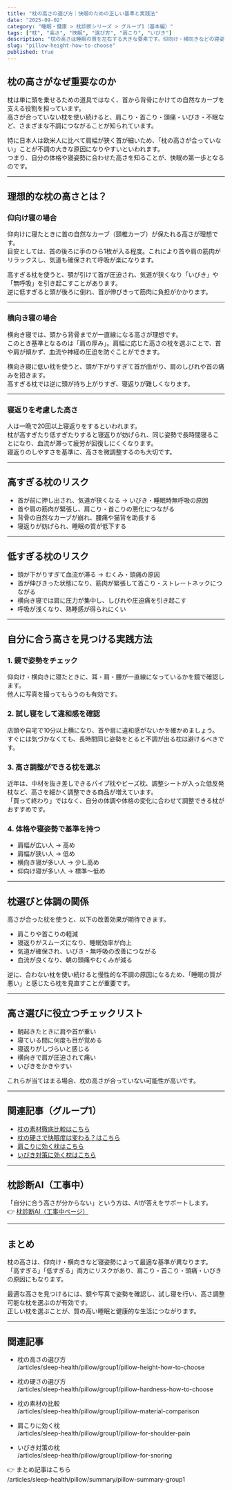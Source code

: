 ```yaml
---
title: "枕の高さの選び方｜快眠のための正しい基準と実践法"
date: "2025-09-02"
category: "睡眠・健康 > 枕診断シリーズ > グループ1（基本編）"
tags: ["枕", "高さ", "快眠", "選び方", "肩こり", "いびき"]
description: "枕の高さは睡眠の質を左右する大きな要素です。仰向け・横向きなどの寝姿勢ごとに正しい高さの目安を解説し、高すぎる枕・低すぎる枕が体に与える影響や、最適な高さを見つける実践方法を紹介します。"
slug: "pillow-height-how-to-choose"
published: true
---
```


## 枕の高さがなぜ重要なのか
枕は単に頭を乗せるための道具ではなく、首から背骨にかけての自然なカーブを支える役割を担っています。  
高さが合っていない枕を使い続けると、肩こり・首こり・頭痛・いびき・不眠など、さまざまな不調につながることが知られています。  

特に日本人は欧米人に比べて肩幅が狭く首が細いため、「枕の高さが合っていない」ことが不調の大きな原因になりやすいといわれます。  
つまり、自分の体格や寝姿勢に合わせた高さを知ることが、快眠の第一歩となるのです。

---

## 理想的な枕の高さとは？

### 仰向け寝の場合
仰向けに寝たときに首の自然なカーブ（頸椎カーブ）が保たれる高さが理想です。  
目安としては、首の後ろに手のひら1枚が入る程度。これにより首や肩の筋肉がリラックスし、気道も確保されて呼吸が楽になります。  

高すぎる枕を使うと、顎が引けて首が圧迫され、気道が狭くなり「いびき」や「無呼吸」を引き起こすことがあります。  
逆に低すぎると頭が後ろに倒れ、首が伸びきって筋肉に負担がかかります。

---

### 横向き寝の場合
横向き寝では、頭から背骨までが一直線になる高さが理想です。  
このとき基準となるのは「肩の厚み」。肩幅に応じた高さの枕を選ぶことで、首や肩が傾かず、血流や神経の圧迫を防ぐことができます。  

横向き寝に低い枕を使うと、頭が下がりすぎて首が曲がり、肩のしびれや首の痛みを招きます。  
高すぎる枕では逆に頭が持ち上がりすぎ、寝返りが難しくなります。

---

### 寝返りを考慮した高さ
人は一晩で20回以上寝返りをするといわれます。  
枕が高すぎたり低すぎたりすると寝返りが妨げられ、同じ姿勢で長時間寝ることになり、血流が滞って疲労が回復しにくくなります。  
寝返りのしやすさを基準に、高さを微調整するのも大切です。

---

## 高すぎる枕のリスク
- 首が前に押し出され、気道が狭くなる → いびき・睡眠時無呼吸の原因  
- 首や肩の筋肉が緊張し、肩こり・首こりの悪化につながる  
- 背骨の自然なカーブが崩れ、腰痛や猫背を助長する  
- 寝返りが妨げられ、睡眠の質が低下する  

---

## 低すぎる枕のリスク
- 頭が下がりすぎて血流が滞る → むくみ・頭痛の原因  
- 首が伸びきった状態になり、筋肉が緊張して首こり・ストレートネックにつながる  
- 横向き寝では肩に圧力が集中し、しびれや圧迫痛を引き起こす  
- 呼吸が浅くなり、熟睡感が得られにくい  

---

## 自分に合う高さを見つける実践方法

### 1. 鏡で姿勢をチェック
仰向け・横向きに寝たときに、耳・肩・腰が一直線になっているかを鏡で確認します。  
他人に写真を撮ってもらうのも有効です。  

### 2. 試し寝をして違和感を確認
店頭や自宅で10分以上横になり、首や肩に違和感がないかを確かめましょう。  
すぐには気づかなくても、長時間同じ姿勢をとると不調が出る枕は避けるべきです。  

### 3. 高さ調整ができる枕を選ぶ
近年は、中材を抜き差しできるパイプ枕やビーズ枕、調整シートが入った低反発枕など、高さを細かく調整できる商品が増えています。  
「買って終わり」ではなく、自分の体調や体格の変化に合わせて調整できる枕がおすすめです。  

### 4. 体格や寝姿勢で基準を持つ
- 肩幅が広い人 → 高め  
- 肩幅が狭い人 → 低め  
- 横向き寝が多い人 → 少し高め  
- 仰向け寝が多い人 → 標準〜低め  

---

## 枕選びと体調の関係
高さが合った枕を使うと、以下の改善効果が期待できます。

- 肩こりや首こりの軽減  
- 寝返りがスムーズになり、睡眠効率が向上  
- 気道が確保され、いびき・無呼吸の改善につながる  
- 血流が良くなり、朝の頭痛やむくみが減る  

逆に、合わない枕を使い続けると慢性的な不調の原因になるため、「睡眠の質が悪い」と感じたら枕を見直すことが重要です。

---

## 高さ選びに役立つチェックリスト
- 朝起きたときに肩や首が重い  
- 寝ている間に何度も目が覚める  
- 寝返りがしづらいと感じる  
- 横向きで肩が圧迫されて痛い  
- いびきをかきやすい  

これらが当てはまる場合、枕の高さが合っていない可能性が高いです。

---

## 関連記事（グループ1）
- [枕の素材徹底比較はこちら](/articles/sleep-health/pillow/group1/pillow-material-comparison)  
- [枕の硬さで快眠度は変わる？はこちら](/articles/sleep-health/pillow/group1/pillow-hardness-how-to-choose)  
- [肩こりに効く枕はこちら](/articles/sleep-health/pillow/group1/pillow-for-shoulder-pain)  
- [いびき対策に効く枕はこちら](/articles/sleep-health/pillow/group1/pillow-for-snoring)  

---

## 枕診断AI（工事中）
「自分に合う高さが分からない」という方は、AIが答えをサポートします。  
👉 [枕診断AI（工事中ページ）](/pillow/diagnosis)  

---

## まとめ
枕の高さは、仰向け・横向きなど寝姿勢によって最適な基準が異なります。  
「高すぎる」「低すぎる」両方にリスクがあり、肩こり・首こり・頭痛・いびきの原因にもなります。  

最適な高さを見つけるには、鏡や写真で姿勢を確認し、試し寝を行い、高さ調整可能な枕を選ぶのが有効です。  
正しい枕を選ぶことが、質の高い睡眠と健康的な生活につながります。

---

## 関連記事

- 枕の高さの選び方  
  /articles/sleep-health/pillow/group1/pillow-height-how-to-choose

- 枕の硬さの選び方  
  /articles/sleep-health/pillow/group1/pillow-hardness-how-to-choose

- 枕の素材の比較  
  /articles/sleep-health/pillow/group1/pillow-material-comparison

- 肩こりに効く枕  
  /articles/sleep-health/pillow/group1/pillow-for-shoulder-pain

- いびき対策の枕  
  /articles/sleep-health/pillow/group1/pillow-for-snoring

👉 まとめ記事はこちら  
/articles/sleep-health/pillow/summary/pillow-summary-group1
